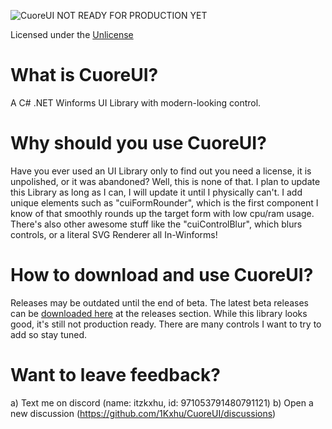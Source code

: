 ![CuoreUI](https://github.com/1Kxhu/CuoreUI/assets/115172127/352d85cd-e0c7-4202-bc28-6c2b08205726)
NOT READY FOR PRODUCTION YET

Licensed under the [Unlicense](https://github.com/1Kxhu/CuoreUI?tab=Unlicense-1-ov-file#)
# What is CuoreUI?
A C# .NET Winforms UI Library with modern-looking control.

# Why should you use CuoreUI?
Have you ever used an UI Library only to find out you need a license, it is unpolished, or it was abandoned?
Well, this is none of that. I plan to update this Library as long as I can, I will update it until I physically can't.
I add unique elements such as "cuiFormRounder", which is the first component I know of that smoothly rounds up the target form with low cpu/ram usage.
There's also other awesome stuff like the "cuiControlBlur", which blurs controls, or a literal SVG Renderer all In-Winforms!

# How to download and use CuoreUI?
Releases may be outdated until the end of beta.
The latest beta releases can be [downloaded here](https://github.com/1Kxhu/CuoreUI/releases) at the releases section.
While this library looks good, it's still not production ready. There are many controls I want to try to add so stay tuned.

# Want to leave feedback?
a) Text me on discord (name: itzkxhu, id: 971053791480791121)
b) Open a new discussion (https://github.com/1Kxhu/CuoreUI/discussions)

